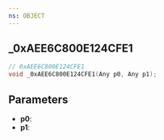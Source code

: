 ```yaml
---
ns: OBJECT
---
```

## _0xAEE6C800E124CFE1

```c
// 0xAEE6C800E124CFE1
void _0xAEE6C800E124CFE1(Any p0, Any p1);
```

## Parameters
* **p0**:
* **p1**:
